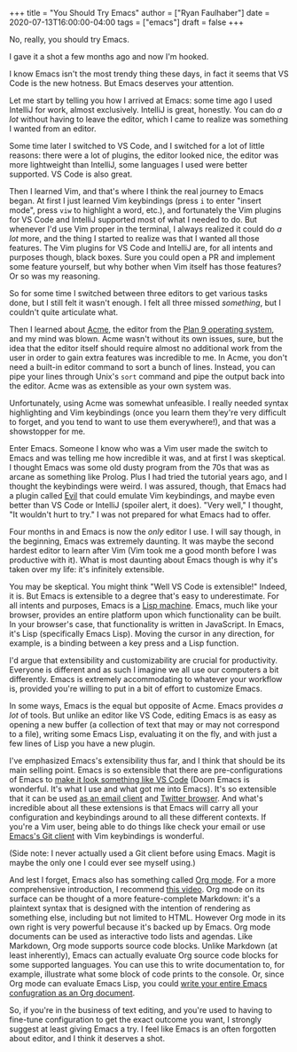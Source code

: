+++
title = "You Should Try Emacs"
author = ["Ryan Faulhaber"]
date = 2020-07-13T16:00:00-04:00
tags = ["emacs"]
draft = false
+++

No, really, you should try Emacs.

<!--more-->

I gave it a shot a few months ago and now I'm hooked.

I know Emacs isn't the most trendy thing these days, in fact it seems that VS Code is the new hotness. But Emacs deserves your attention.

Let me start by telling you how I arrived at Emacs: some time ago I used IntelliJ for work, almost exclusively. IntelliJ is great, honestly. You can do _a lot_ without having to leave the editor, which I came to realize was something I wanted from an editor.

Some time later I switched to VS Code, and I switched for a lot of little reasons: there were a lot of plugins, the editor looked nice, the editor was more lightweight than IntelliJ, some languages I used were better supported. VS Code is also great.

Then I learned Vim, and that's where I think the real journey to Emacs began. At first I just learned Vim keybindings (press `i` to enter "insert mode", press `viw` to highlight a word, etc.), and fortunately the Vim plugins for VS Code and IntelliJ supported most of what I needed to do. But whenever I'd use Vim proper in the terminal, I always realized it could do _a lot_ more, and the thing I started to realize was that I wanted all those features. The Vim plugins for VS Code and IntelliJ are, for all intents and purposes though, black boxes. Sure you could open a PR and implement some feature yourself, but why bother when Vim itself has those features? Or so was my reasoning.

So for some time I switched between three editors to get various tasks done, but I still felt it wasn't enough. I felt all three missed _something_, but I couldn't quite articulate what.

Then I learned about [Acme](https://www.youtube.com/watch?v=dP1xVpMPn8M), the editor from the [Plan 9 operating system](https://9p.io/plan9/about.html), and my mind was blown. Acme wasn't without its own issues, sure, but the idea that the editor itself should require almost no additional work from the user in order to gain extra features was incredible to me. In Acme, you don't need a built-in editor command to sort a bunch of lines. Instead, you can pipe your lines through Unix's `sort` command and pipe the output back into the editor. Acme was as extensible as your own system was.

Unfortunately, using Acme was somewhat unfeasible. I really needed syntax highlighting and Vim keybindings (once you learn them they're very difficult to forget, and you tend to want to use them everywhere!), and that was a showstopper for me.

Enter Emacs. Someone I know who was a Vim user made the switch to Emacs and was telling me how incredible it was, and at first I was skeptical. I thought Emacs was some old dusty program from the 70s that was as arcane as something like Prolog. Plus I had tried the tutorial years ago, and I thought the keybindings were weird. I was assured, though, that Emacs had a plugin called [Evil](https://github.com/emacs-evil/evil) that could emulate Vim keybindings, and maybe even better than VS Code or IntelliJ (spoiler alert, it does). "Very well," I thought, "It wouldn't hurt to try." I was not prepared for what Emacs had to offer.

Four months in and Emacs is now the _only_ editor I use. I will say though, in the beginning, Emacs was extremely daunting. It was maybe the second hardest editor to learn after Vim (Vim took me a good month before I was productive with it). What is most daunting about Emacs though is why it's taken over my life: it's infinitely extensible.

You may be skeptical. You might think "Well VS Code is extensible!" Indeed, it is. But Emacs is extensible to a degree that's easy to underestimate. For all intents and purposes, Emacs is a [Lisp machine](https://en.wikipedia.org/wiki/Lisp%5Fmachine). Emacs, much like your browser, provides an entire platform upon which functionality can be built. In your browser's case, that functionality is written in JavaScript. In Emacs, it's Lisp (specifically Emacs Lisp). Moving the cursor in any direction, for example, is a binding between a key press and a Lisp function.

I'd argue that extensibility and customizability are crucial for productivity. Everyone is different and as such I imagine we all use our computers a bit differently. Emacs is extremely accommodating to whatever your workflow is, provided you're willing to put in a bit of effort to customize Emacs.

In some ways, Emacs is the equal but opposite of Acme. Emacs provides _a lot_ of tools. But unlike an editor like VS Code, editing Emacs is as easy as opening a new buffer (a collection of text that may or may not correspond to a file), writing some Emacs Lisp, evaluating it on the fly, and with just a few lines of Lisp you have a new plugin.

I've emphasized Emacs's extensibility thus far, and I think that should be its main selling point. Emacs is so extensible that there are pre-configurations of Emacs to [make it look something like VS Code](https://github.com/hlissner/doom-emacs) (Doom Emacs is wonderful. It's what I use and what got me into Emacs). It's so extensible that it can be used [as an email client](https://www.djcbsoftware.nl/code/mu/mu4e.html) and [Twitter browser](https://github.com/hayamiz/twittering-mode). And what's incredible about all these extensions is that Emacs will carry all your configuration and keybindings around to all these different contexts. If you're a Vim user, being able to do things like check your email or use [Emacs's Git client](https://magit.vc/) with Vim keybindings is wonderful.

(Side note: I never actually used a Git client before using Emacs. Magit is maybe the only one I could ever see myself using.)

And lest I forget, Emacs also has something called [Org mode](https://orgmode.org/). For a more comprehensive introduction, I recommend [this video](https://youtu.be/SzA2YODtgK4). Org mode on its surface can be thought of a more feature-complete Markdown: it's a plaintext syntax that is designed with the intention of rendering as something else, including but not limited to HTML. However Org mode in its own right is very powerful because it's backed up by Emacs. Org mode documents can be used as interactive todo lists and agendas. Like Markdown, Org mode supports source code blocks. Unlike Markdown (at least inherently), Emacs can actually evaluate Org source code blocks for some supported languages. You can use this to write documentation to, for example, illustrate what some block of code prints to the console. Or, since Org mode can evaluate Emacs Lisp, you could [write your entire Emacs confugration as an Org document](https://github.com/hrs/dotfiles/blob/main/emacs/dot-emacs.d/configuration.org).

So, if you're in the business of text editing, and you're used to having to fine-tune configuration to get the exact outcome you want, I strongly suggest at least giving Emacs a try. I feel like Emacs is an often forgotten about editor, and I think it deserves a shot.
